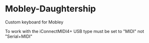 # Mobley-Daughtership
Custom keyboard for Mobley

To work with the iConnectMIDI4+ USB type must be set to "MIDI" not "Serial+MIDI"
